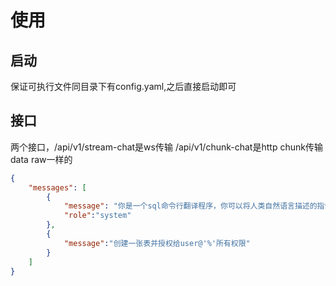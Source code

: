 # 使用
## 启动
保证可执行文件同目录下有config.yaml,之后直接启动即可
## 接口
两个接口，/api/v1/stream-chat是ws传输
/api/v1/chunk-chat是http chunk传输
data raw一样的
```json
{
    "messages": [
        {
            "message": "你是一个sql命令行翻译程序，你可以将人类自然语言描述的指令翻译成对应的命令行语句。",
            "role":"system"          
        },
        {
            "message":"创建一张表并授权给user@'%'所有权限"
        }
    ]
}
```

